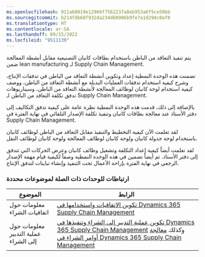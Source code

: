 ```yaml
---
ms.openlocfilehash: 911a68019e12966f7562237a8eb953a6f5ce59bb
ms.sourcegitcommit: b214fdb68f932da234d60906b9fe7a1d294c0af0
ms.translationtype: HT
ms.contentlocale: ar-SA
ms.lasthandoff: 09/15/2022
ms.locfileid: "9511139"
---
```


يتم تنفيذ التعاقد من الباطن باستخدام بطاقات كانبان التصنيعية مقابل أنشطة المعالجة ضمن lean manufacturing لـ Supply Chain Management.

تضمنت هذه الوحدة النمطية إعداد وتكوين أنشطة التعاقد من الباطن في تدفقات الإنتاج، وشرح كيفية استخدام تدفقات العمليات البديلة مع أنشطة التعاقد من الباطن، ووصف كيفية استخدام لوحة كانبان لوظائف المعالجة لأنشطة التعاقد من الباطن، وسيناريوهات تدفق تكلفة التعاقد من الباطن لـ Supply Chain Management.

بالإضافة إلى ذلك، قدمت هذه الوحدة النمطية نظرة عامة على كيفية تدفق التكاليف إلى دفتر الأستاذ عند معالجة بطاقات كانبان وتنفيذ تكلفة الإصدار التلقائي في نهاية الفترة في Supply Chain Management.

لقد تعلمت الآن كيفية التخطيط والتنفيذ مقابل التعاقد من الباطن لوظائف كانبان باستخدام لوحة جدولة كانبان ولوحة كانبان لوظائف المعالجة ولوحة كانبان لوظائف النقل.

لقد تعلمت أيضاً كيفية إعداد التكلفة وتشغيل وظائف كانبان وعرض الحركات التي تتدفق إلى دفتر الأستاذ. تم أيضاً تضمين في هذه الوحدة النمطية وصفاً لكيفية قيام مهمة الإصدار الرجعي في نهاية الفترة بإراحة الأعمال تحت التنفيذ وإنشاء تباينات لتدفق الإنتاج.

### <a name="links-to-related-modules-for-specific-topics"></a>ارتباطات للوحدات ذات الصلة لموضوعات محددة


| الموضوع | الرابط |
 | ------------- | ------------- |
 |معلومات حول اتفاقيات الشراء | [تكوين الاتفاقيات واستخدامها في Dynamics 365 Supply Chain Management](/training/modules/configure-use-agreements-dyn365-supply-chain-mgmt/?azure-portal=true) |
 |معلومات حول عملية التدبير إلى الشراء‬ | [تكوين عملية التدبير إلى الشراء وتنفيذها في Dynamics 365 Supply Chain Management](/training/modules/configure-perform-procure-purchase-dyn365-supply-chain-mgmt/?azure-portal=true) وكذلك [معالجة أوامر الشراء في Dynamics 365 Supply Chain Management](/training/modules/process-purchase-orders-dyn365-supply-chain-mgmt/?azure-portal=true) |
